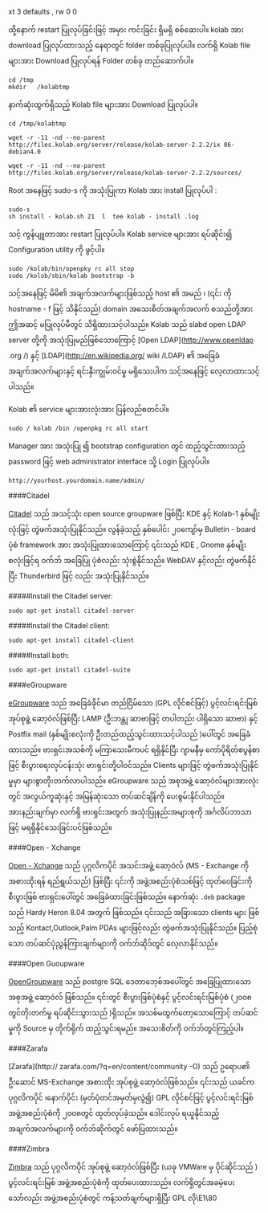 xt 3   defaults , rw  0  0

ထို့နောက် restart ပြုလုပ်ခြင်းဖြင့် အမှား ကင်းခြင်း ရှိမရှိ စစ်ဆေးပါ။ kolab အား download ပြုလုပ်ထားသည့်  နေရာတွင်  folder တစ်ခုပြုလုပ်ပါ။ လက်ရှိ  Kolab file များအား Download ပြုလုပ်ရန်  Folder တစ်ခု တည်ဆောက်ပါ။

	cd /tmp
	mkdir   /kolabtmp

နာက်ဆုံးထွက်ရှိသည့်  Kolab file များအား Download ပြုလုပ်ပါ။

	cd /tmp/kolabtmp

	wget -r -11 -nd --no-parent http://files.kolab.org/server/release/kolab-server-2.2.2/ix 86-debian4.0
	
	wget -r -11 -nd --no-parent http://files.kolab.org/server/release/kolab-server-2.2.2/sources/

Root အနေဖြင့် sudo-s ကို အသုံးပြုကာ Kolab အား install ပြုလုပ်ပါ :

	sudo-s
	sh install - kolab.sh 21  l  tee kolab - install .log

သင့် ကွန်ပျူတာအား restart ပြုလုပ်ပါ။ Kolab service များအား ရပ်ဆိုင်း၍  Configuration utility ကို ဖွင့်ပါ။

	sudo /kolab/bin/openpky rc all stop
	sudo /kolob/sbin/kolab bootstrap -b

သင့်အနေဖြင့် မိမိ၏ အချက်အလက်များဖြစ်သည့် host ၏ အမည် ၊ (၎င်း ကို  hostname - f ဖြင့် သိနိုင်သည်) domain အသေးစိတ်အချက်အလက် စသည်တို့အား ဤအဆင့် မပြုလုပ်မီတွင် သိရှိထားသင့်ပါသည်။ Kolab သည် slabd open LDAP server တို့ကို အသုံးပြုမည်ဖြစ်သောကြောင့် [Open LDAP](http://www.openldap .org /) နှင့် [LDAP](http://en.wikipedia.org/ wiki /LDAP) ၏ အခြေခံအချက်အလက်များနှင့် ရင်းနှီးကျွမ်းဝင်မှု မရှိသေးပါက သင့်အနေဖြင့် လေ့လာထားသင့်ပါသည်။

Kolab ၏ service များအားလုံးအား ပြန်လည်စတင်ပါ။

	sudo / kolab /bin /openpkg rc all start

Manager အား အသုံးပြု ၍ bootstrap configuration တွင် ထည့်သွင်းထားသည့် password ဖြင့် web
administrator interface သို့ Login ပြုလုပ်ပါ။

	http://yourhost.yourdomain.name/admin/

####Citadel

[Citadel](http://www.citadel.org/) သည် အသင့်သုံး open source groupware ဖြစ်ပြီး KDE နှင့် Kolab-1 နှစ်မျိုးလုံးဖြင့် တွဲဖက်အသုံးပြုနိုင်သည်။ လွန်ခဲ့သည့် နှစ်ပေါင်း ၂၀ကျော်မှ Bulletin - board ပုံစံ framework အား အသုံးပြုထားသောကြောင့်  ၎င်းသည် KDE , Gnome နှစ်မျိုးစလုံးဖြင့်ရ ဝက်ဘ် အခြေပြု ပုံစံလည်း သုံးစွဲနိုင်သည်။ WebDAV နှင့်လည်း တွဲဖက်နိုင်ပြီး Thunderbird ဖြင့် လည်း အသုံးပြုနိုင်သည်။

#####Install the Citadel server:

	sudo apt-get install citadel-server

#####Install the Citadel client:

	sudo apt-get install citadel-client

#####Install both:

	sudo apt-get install citadel-suite

####eGroupware

[eGroupware](http://www.egroupware.org/) သည် အခြေခံခိုင်မာ တည်ငြိမ်သော (GPL လိုင်စင်ဖြင့်) ပွင့်လင်းရင်းမြစ် အုပ်စုဖွဲ့ ဆော့ဝဲလ်ဖြစ်ပြီး LAMP (ဦးဘန္တု ဆာဗာဖြင့် တပါတည်း ပါရှိသော ဆာဗာ) နှင့် Postfix mail (နှစ်မျိုးစလုံးကို ဦးတည်ထည့်သွင်းထားသင့်ပါသည် )ပေါ်တွင် အခြေခံထားသည်။ ဗားရှင်းအသစ်ကို မကြာသေးမီကပင် ရရှိနိုင်ပြီး ဂျာမနီမှ ကော်ပိုရိတ်စပွန်စာဖြင့် စီးပွားရေးလုပ်ငန်းသုံး ဗားရှင်းတို့ပါဝင်သည်။ Clients များဖြင့် တွဲဖက်အသုံးပြုနိုင်မှုမှာ များစွာတိုးတက်လာပါသည်။ eGroupware သည် အစုအဖွဲ့ ဆော့ဝဲလ်များအားလုံးတွင် အလွယ်ကူဆုံးနှင့် အမြန်ဆုံးသော တပ်ဆင်ချိန်ကို ပေးစွမ်းနိုင်ပါသည်။ အားနည်းချက်မှာ လက်ရှိ ဗားရှင်းအတွက် အသုံးပြုနည်းအများစုကို အင်္ဂလိပ်ဘာသာဖြင့် မရရှိနိုင်သေးခြင်းပင်ဖြစ်သည်။

####Open - Xchange

[Open - Xchange](http://www.open-xchange.com/home.html) သည် ပုဂ္ဂလိကပိုင် 
အသင်းအဖွဲ့ ဆော့ဝဲလ် (MS - Exchange ကို အစားထိုးရန် ရည်ရွယ်သည်) ဖြစ်ပြီး ၎င်းကို အဖွဲ့အစည်းပုံစံသစ်ဖြင့် ထုတ်ဝေခြင်းကို စီးပွားဖြစ် ဗားရှင်းပေါ်တွင် အခြေခံထားခြင်းဖြစ်သည်။ နောက်ဆုံး `.deb` package သည် Hardy Heron 8.04 အတွက် ဖြစ်သည်။ ၎င်းသည် အခြားသော clients များ ဖြစ်သည့် Kontact,Outlook,Palm PDAs များဖြင့်လည်း တွဲဖက်အသုံးပြုနိုင်သည်။ ပြည့်စုံသော တပ်ဆင်ပုံညွှန်ကြားချက်များကို ဝက်ဘ်ဆိုဒ်တွင် လေ့လာနိုင်သည်။


####Open Guoupware

[OpenGroupware](http://www.opengroupware.org/) သည် postgre SQL ဒေတာဘေ့စ်အပေါ်တွင် အခြေပြုထားသော အစုအဖွဲ့ ဆော့ဝဲလ် ဖြစ်သည်။ ၎င်းတွင် စီးပွားဖြစ်ပုံစံနှင့် ပွင့်လင်းရင်းမြစ်ပုံစံ (၂၀၀၈ တွင်တိုးတက်မှု ရပ်ဆိုင်းသွားသည် )ရှိသည်။ အသစ်မထွက်တော့သောကြောင့် တပ်ဆင်မှုကို Source မှ တိုက်ရိုက် ထည့်သွင်းရမည်။ အသေးစိတ်ကို ဝက်ဘ်တွင်ကြည့်ပါ။

####Zarafa

[Zarafa](http:// zarafa.com/?q=en/content/community -O) သည် ဥရောပ၏ ဦးဆောင် MS-Exchange အစားထိုး အုပ်စုဖွဲ့ ဆော့ဝဲလ်ဖြစ်သည်။  ၎င်းသည် ယခင်က ပုဂ္ဂလိကပိုင် ၊နောက်ပိုင်း (မှတ်ပုံတင်အမှတ်မှလွဲ၍) GPL လိုင်စင်ဖြင့် ပွင့်လင်းရင်းမြစ် အဖွဲ့အစည်းပုံစံကို ၂၀၀၈တွင် ထုတ်လုပ်ခဲ့သည်။ ဒေါင်းလုပ် ရယူနိုင်သည့် အချက်အလက်များကို ဝက်ဘ်ဆိုက်တွင် ဖော်ပြထားသည်။

####Zimbra

[Zimbra](http://www.zimbra.com/downloads/os-download.html) သည် ပုဂ္ဂလိကပိုင် အုပ်စုဖွဲ့ ဆော့ဝဲလ်ဖြစ်ပြီး (ယခု VMWare မှ ပိုင်ဆိုင်သည် ) ပွင့်လင်းရင်းမြစ် အဖွဲ့အစည်းပုံစံကို ထုတ်ပေးထားသည်။ လက်ရှိတွင်အခမဲ့ပေးသော်လည်း အဖွဲ့အစည်းပုံစံတွင် ကန့်သတ်ချက်များရှိပြီး GPL လို\E1\80
